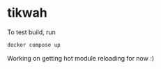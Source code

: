 # tikwah

To test build, run 
```sh
docker compose up
```

Working on getting hot module reloading for now :)
